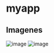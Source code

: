 # myapp

## Imagenes
![image](https://github.com/user-attachments/assets/5dc10b01-1583-4e65-9024-2e51be19a1e2)
![image](https://github.com/user-attachments/assets/cb178fd4-0029-4697-a042-20cc1c3183b1)
